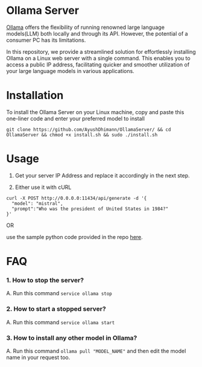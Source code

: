 # Ollama Server 

[Ollama](https://www.ollama.ai/) offers the flexibility of running renowned large language models(LLM) both locally and through its API. However, the potential of a consumer PC has its limitations.

In this repository, we provide a streamlined solution for effortlessly installing Ollama on a Linux web server with a single command. This enables you to access a public IP address, facilitating quicker and smoother utilization of your large language models in various applications.


# Installation

To install the Ollama Server on your Linux machine, copy and paste this one-liner code and enter your preferred model to install 

```
git clone https://github.com/AyushDhimann/OllamaServer/ && cd OllamaServer && chmod +x install.sh && sudo ./install.sh
```

# Usage

1. Get your server IP Address and replace it accordingly in the next step.

2. Either use it with cURL

```
curl -X POST http://0.0.0.0:11434/api/generate -d '{
  "model": "mistral",
  "prompt":"Who was the president of United States in 1984?"
}'
```

OR

use the sample python code provided in the repo [here](https://github.com/AyushDhimann/OllamaServer/blob/main/client-sample.py).

# FAQ

### 1. How to stop the server?
A. Run this command ``` service ollama stop ```

### 2. How to start a stopped server?
A. Run this command ``` service ollama start ```

### 3. How to install any other model in Ollama?
A. Run this command ``` ollama pull "MODEL_NAME" ``` and then edit the model name in your request too.
